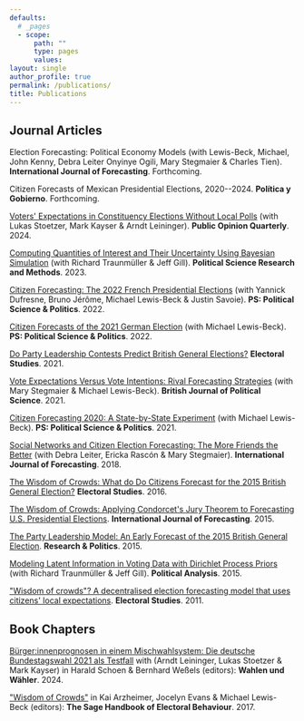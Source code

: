 ```yaml
---
defaults:
  # _pages
  - scope:
      path: ""
      type: pages
      values:
layout: single
author_profile: true
permalink: /publications/
title: Publications
---
```


## Journal Articles

Election Forecasting: Political Economy Models (with Lewis-Beck, Michael, John Kenny, Debra Leiter Onyinye Ogili, Mary Stegmaier & Charles Tien).  **International Journal of Forecasting**.  Forthcoming.

Citizen Forecasts of Mexican Presidential Elections, 2020--2024.  **Política y Gobierno**.  Forthcoming.

[Voters' Expectations in Constituency Elections Without Local Polls](https://doi.org/10.1093/poq/nfae015) (with Lukas Stoetzer, Mark Kayser & Arndt Leininger).  **Public Opinion Quarterly**.  2024.

[Computing Quantities of Interest and Their Uncertainty Using Bayesian Simulation](https://www.cambridge.org/core/journals/political-science-research-and-methods/article/abs/computing-quantities-of-interest-and-their-uncertainty-using-bayesian-simulation/A2D03D8CC3234F82E8A6C9979973B897) (with Richard Traunmüller & Jeff Gill).
**Political Science Research and Methods**. 2023.

[Citizen Forecasting: The 2022 French Presidential Elections](https://www.cambridge.org/core/journals/ps-political-science-and-politics/article/citizen-forecasting-the-2022-french-presidential-elections/0FBB7FDC3FAF7F41A2E99C595D7753AF) (with Yannick Dufresne, Bruno Jérôme, Michael Lewis-Beck & Justin Savoie).
**PS: Political Science & Politics**. 2022.

[Citizen Forecasts of the 2021 German Election](https://doi.org/10.1017/S1049096521000925) (with Michael Lewis-Beck). **PS: Political Science & Politics**. 2022.

[Do Party Leadership Contests Predict British General Elections?](https://doi.org/10.1016/j.electstud.2021.102342)  **Electoral Studies**.  2021.

[Vote Expectations Versus Vote Intentions: Rival Forecasting Strategies](https://www.cambridge.org/core/journals/british-journal-of-political-science/article/vote-expectations-versus-vote-intentions-rival-forecasting-strategies/F356B6E348524FDB1EC0B858ECEEE3C2) (with Mary Stegmaier & Michael Lewis-Beck). **British Journal of Political Science**.  2021.

[Citizen Forecasting 2020: A State-by-State Experiment](https://doi.org/10.1017/S1049096520001456) (with Michael Lewis-Beck). **PS: Political Science & Politics**.  2021.

[Social Networks and Citizen Election Forecasting: The More Friends the Better](https://www.sciencedirect.com/science/article/pii/S0169207017301371) (with Debra Leiter, Ericka Rascón & Mary Stegmaier). **International Journal of Forecasting**.  2018.

[The Wisdom of Crowds: What do Do Citizens Forecast for the 2015 British General Election?](http://dx.doi.org/10.1016/j.electstud.2015.11.018) **Electoral Studies**.  2016.

[The Wisdom of Crowds: Applying Condorcet's Jury Theorem to Forecasting U.S. Presidential Elections](https://doi.org/10.1016/j.ijforecast.2014.12.002). **International Journal of Forecasting**.  2015.

[The Party Leadership Model: An Early Forecast of the 2015 British General Election](https://doi.org/10.1177/2053168015583346). **Research & Politics**.  2015.

[Modeling Latent Information in Voting Data with Dirichlet Process Priors](https://doi.org/10.1093/pan/mpu018) (with Richard Traunmüller & Jeff Gill). **Political Analysis**.  2015.

["Wisdom of crowds"? A decentralised election forecasting model that uses citizens' local expectations](http://dx.doi.org/10.1016/j.electstud.2011.07.005). **Electoral Studies**.  2011.

## Book Chapters

[Bürger:innenprognosen in einem Mischwahlsystem: Die deutsche Bundestagswahl 2021 als Testfall](https://doi.org/10.1007/978-3-658-42694-1_15) with (Arndt Leininger, Lukas Stoetzer & Mark Kayser) in Harald Schoen & Bernhard Weßels (editors):  **Wahlen und Wähler**.  2024.

["Wisdom of Crowds"](https://www.researchgate.net/publication/308985928_Wisdom_of_Crowds) in Kai Arzheimer, Jocelyn Evans & Michael Lewis-Beck (editors): **The Sage Handbook of Electoral Behaviour**.  2017.